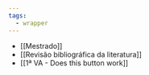 ```yaml
---
tags:
  - wrapper
---
```

- [[Mestrado]]
- [[Revisão bibliográfica da literatura]]
- [[1ª VA - Does this button work]]
